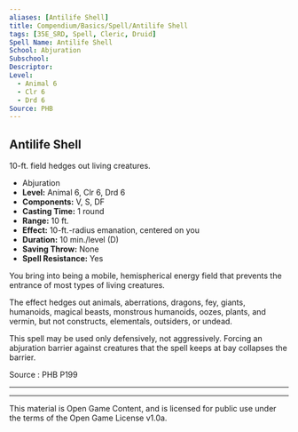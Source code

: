 ```yaml
---
aliases: [Antilife Shell]
title: Compendium/Basics/Spell/Antilife Shell
tags: [35E_SRD, Spell, Cleric, Druid]
Spell Name: Antilife Shell
School: Abjuration
Subschool: 
Descriptor: 
Level:
  - Animal 6
  - Clr 6
  - Drd 6
Source: PHB
---
```



## Antilife Shell

10-ft. field hedges out living creatures.

*   Abjuration
*   **Level:** Animal 6, Clr 6, Drd 6
*   **Components:** V, S, DF
*   **Casting Time:** 1 round
*   **Range:** 10 ft.
*   **Effect:** 10-ft.-radius emanation, centered on you
*   **Duration:** 10 min./level (D)
*   **Saving Throw:** None
*   **Spell Resistance:** Yes

<p>You bring into being a mobile, hemispherical energy field that prevents the entrance of most types of living creatures.</p><p>The effect hedges out animals, aberrations, dragons, fey, giants, humanoids, magical beasts, monstrous humanoids, oozes, plants, and vermin, but not constructs, elementals, outsiders, or undead.</p><p>This spell may be used only defensively, not aggressively. Forcing an abjuration barrier against creatures that the spell keeps at bay collapses the barrier.</p>

Source : PHB P199

---

---

This material is Open Game Content, and is licensed for public use under
the terms of the Open Game License v1.0a.

